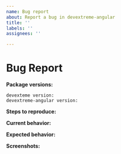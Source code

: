 ```yaml
---
name: Bug report
about: Report a bug in devextreme-angular
title: ''
labels: ''
assignees: ''

---
```


<!-- *************************************************************************************************
To reduce the time it takes to process issues, please search opened and closed tickets in our support center (https://www.devexpress.com/Support/Center/Question/List/1) before you submit a new issue. The tickets can contain resolutions, workarounds, or information about fixes.

You can also find information that can help you to resolve the issue in the following resources:

    - https://github.com/DevExpress/devextreme-angular/blob/master/README.md
    - https://js.devexpress.com/Documentation/Guide/Getting_Started/Widget_Basics_-_Angular/
******************************************************************************************************* -->

# Bug Report

<!-- Please provide the following information -->

**Package versions:**

    devexteme version:
    devextreme-angular version:

**Steps to reproduce:**
<!-- Provide a sample application that illustrates the bug if possible. You can use the following services: 
    - GitHub
    - StackBlitz (https://stackblitz.com)
    - Plunker (http://plnkr.co/edit/cpeRJs?p=preview)
-->

**Current behavior:**
<!-- Describe how the bug manifests. -->

**Expected behavior:**
<!-- Describe what you expect to happen. -->

**Screenshots:**
<!-- Add screenshots that demonstrate your problem if possible. -->
